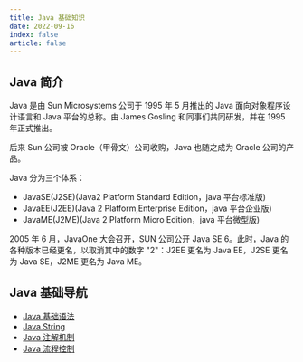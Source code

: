 ```yaml
---
title: Java 基础知识
date: 2022-09-16
index: false
article: false
---
```


## Java 简介

Java 是由 Sun Microsystems 公司于 1995 年 5 月推出的 Java 面向对象程序设计语言和 Java 平台的总称。由 James Gosling 和同事们共同研发，并在 1995 年正式推出。

后来 Sun 公司被 Oracle（甲骨文）公司收购，Java 也随之成为 Oracle 公司的产品。

Java 分为三个体系：

- JavaSE(J2SE)(Java2 Platform Standard Edition，java 平台标准版)
- JavaEE(J2EE)(Java 2 Platform,Enterprise Edition，java 平台企业版)
- JavaME(J2ME)(Java 2 Platform Micro Edition，java 平台微型版)

2005 年 6 月，JavaOne 大会召开，SUN 公司公开 Java SE 6。此时，Java 的各种版本已经更名，以取消其中的数字 "2"：J2EE 更名为 Java EE，J2SE 更名为 Java SE，J2ME 更名为 Java ME。

## Java 基础导航

- [Java 基础语法](grammar.md)
- [Java String](string.md)
- [Java 注解机制](annotation.md)
- [Java 流程控制](flow-control.md)

